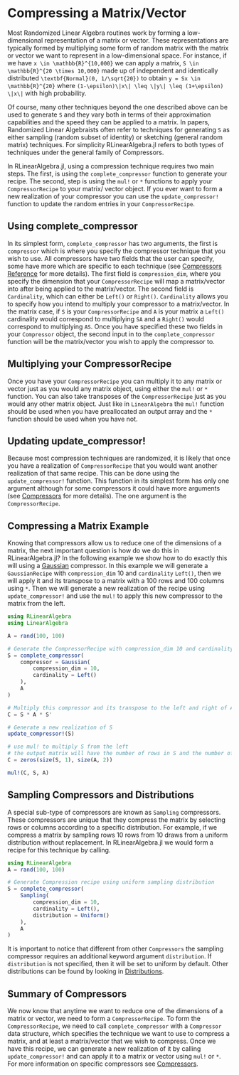 # Compressing a Matrix/Vector
Most Randomized Linear Algebra routines work by forming a low-dimensional representation of 
a matrix or vector. These representations are typically formed by multiplying some form of 
random matrix with the matrix or vector we want to represent in a low-dimensional space. 
For instance, if we have ``x \in \mathbb{R}^{10,000}`` we can apply a matrix, 
``S \in \mathbb{R}^{20 \times 10,000}`` made up of 
independent and identically distributed ``\textbf{Normal}(0, 1/\sqrt{20})`` to obtain
``y = Sx \in \mathbb{R}^{20}`` where
``(1-\epsilon)\|x\| \leq \|y\| \leq (1+\epsilon) \|x\|`` with high probability. 

Of course, many other techniques beyond the one described above can be used to generate 
`S` and they vary both in terms of their approximation capabilities and the speed they can 
be applied to a matrix. In papers, Randomized Linear Algebraists often refer to techniques
for generating `S` as either sampling (random subset of identity) or sketching 
(general random matrix) techniques. For simplicity RLinearAlgebra.jl refers to both types 
of techniques under the general family of Compressors. 

In RLinearAlgebra.jl, using a compression technique requires two main steps. The first,
is using the `complete_compressor` function to generate your recipe. The second, step 
is using the `mul!` or `*` functions to apply your `CompressorRecipe` to your matrix/
vector object. If you ever want to form a new realization of your compressor you can 
use the `update_compressor!` function to update the random entries in your 
`CompressorRecipe`. 

## Using complete_compressor
In its simplest form, `complete_compressor` has two arguments, the first is `compressor`
which is where you specify the compressor technique that you wish to use. All compressors
have two fields that the user can specify, some have more which are specific to each 
technique (see [Compressors Reference](@ref) for more details). The first field 
is `compression_dim`, where you specify the dimension that your `CompressorRecipe` will map 
a matrix/vector into after being applied to the matrix/vector. The second field is 
`Cardinality`, which can either be `Left()` or `Right()`. `Cardinality` allows you to 
specify how you intend to multiply your compressor to a matrix/vector. In the matrix case, 
if `S` is your `CompressorRecipe` and `A` is your matrix a `Left()` cardinality would 
correspond to multiplying `SA` and a `Right()` would correspond to multiplying `AS`. Once 
you have specified these two fields in your `Compressor` object, the second input in to the 
`complete_compressor` function will be the matrix/vector you wish to apply the compressor to. 

## Multiplying your CompressorRecipe
Once you have your `CompressorRecipe` you can multiply it to any matrix or vector 
just as you would any matrix object, using either the `mul!` or `*` function. You can also 
take transposes of the `CompressorRecipe` just as you would any other matrix object.
Just like in `LinearAlgebra` the `mul!` function should be used when you have preallocated 
an output array and the `*` function should be used when you have not. 

## Updating update_compressor!
Because most compression techniques are randomized, it is likely that once you have a 
realization of `CompressorRecipe` that you would want another realization of that same 
recipe. This can be done using the `update_compressor!` function. This function in 
its simplest form has only one argument although for some compressors it could have more
arguments (see [Compressors]() for more details). The one argument is the 
`CompressorRecipe`.

## Compressing a Matrix Example
Knowing that compressors allow us to reduce one of the dimensions of a matrix, the next 
important question is how do we do this in RLinearAlgebra.jl? In the following example 
we show how to do exactly this will using a [Gaussian](@ref) compressor. In this 
example we will generate a `GaussianRecipe` with `compression_dim` 10 and `cardinality`
`Left()`, then we will apply it and its transpose to a matrix with a 100 rows and 100 
columns using `*`. Then we will generate a new realization of the recipe using 
`update_compressor!` and use the `mul!` to apply this new compressor to the matrix from 
the left.

```julia 
using RLinearAlgebra
using LinearAlgebra

A = rand(100, 100)

# Generate the CompressorRecipe with compression_dim 10 and cardinality Left()
S = complete_compressor(
    compressor = Gaussian(
        compression_dim = 10,
        cardinality = Left()
    ),
    A
)

# Multiply this compressor and its transpose to the left and right of A, respectively
C = S * A * S'

# Generate a new realization of S
update_compressor!(S)

# use mul! to multiply S from the left
# the output matrix will have the number of rows in S and the number of columns in A
C = zeros(size(S, 1), size(A, 2))

mul!(C, S, A)
```

## Sampling Compressors and Distributions
A special sub-type of compressors are known as `Sampling` compressors. These compressors
are unique that they compress the matrix by selecting rows or columns according to a 
specific distribution. For example, if we compress a matrix by sampling rows 10 rows from
10 draws from a uniform distribution without replacement. In RLinearAlgebra.jl we would
form a recipe for this technique by calling.
```julia
using RLinearAlgebra
A = rand(100, 100)

# Generate Compression recipe using uniform sampling distribution
S = complete_compressor(
    Sampling(
        compression_dim = 10,
        cardinality = Left(),
        distribution = Uniform()
    ),
    A
)
```
It is important to notice that different from other `Compressors` the sampling compressor
requires an additional keyword argument `distribution`. If `distribution` is not specified, 
then it will be set to uniform by default. Other distributions can be found by looking in
[Distributions](@ref).

## Summary of Compressors
We now know that anytime we want to reduce one of the dimensions of a matrix or vector,
we need to form a `CompressorRecipe`. To form the `CompressorRecipe`, we need to call
`complete_compressor` with a `Compressor` data structure, which specifies the technique
we want to use to compress a matrix, and at least a matrix/vector that we wish to compress.
Once we have this recipe, we can generate a new realization of it by calling 
`update_compressor!` and can apply it to a matrix or vector using `mul!` or `*`. For more
information on specific compressors see [Compressors]().
